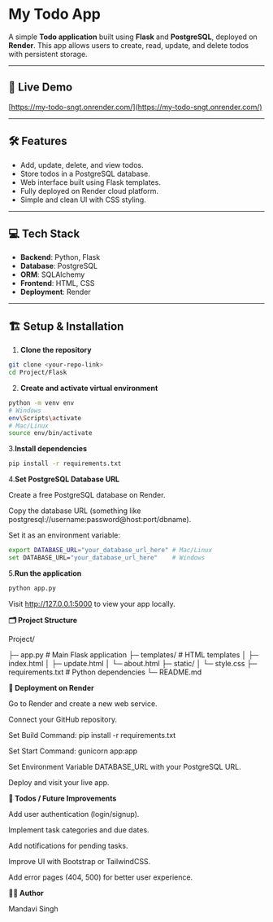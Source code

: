 # My Todo App

A simple **Todo application** built using **Flask** and **PostgreSQL**, deployed on **Render**. This app allows users to create, read, update, and delete todos with persistent storage.

---

## 🔗 Live Demo

[https://my-todo-sngt.onrender.com/](https://my-todo-sngt.onrender.com/)

---

## 🛠️ Features

- Add, update, delete, and view todos.
- Store todos in a PostgreSQL database.
- Web interface built using Flask templates.
- Fully deployed on Render cloud platform.
- Simple and clean UI with CSS styling.

---

## 💻 Tech Stack

- **Backend**: Python, Flask
- **Database**: PostgreSQL
- **ORM**: SQLAlchemy
- **Frontend**: HTML, CSS
- **Deployment**: Render

---

## 🏗️ Setup & Installation

1. **Clone the repository**

```bash
git clone <your-repo-link>
cd Project/Flask
```
2. **Create and activate virtual environment**
   
```bash
python -m venv env
# Windows
env\Scripts\activate
# Mac/Linux
source env/bin/activate
```
3.**Install dependencies**

```bash
pip install -r requirements.txt
```
4.**Set PostgreSQL Database URL**

Create a free PostgreSQL database on Render.

Copy the database URL (something like postgresql://username:password@host:port/dbname).

Set it as an environment variable:
```bash
export DATABASE_URL="your_database_url_here" # Mac/Linux
set DATABASE_URL="your_database_url_here"    # Windows
```
5.**Run the application**
```bash
python app.py
```
Visit http://127.0.0.1:5000 to view your app locally.

**🗂️ Project Structure**

Project/

├─ app.py             # Main Flask application
├─ templates/         # HTML templates
│  ├─ index.html
│  ├─ update.html
│  └─ about.html
├─ static/
│  └─ style.css
├─ requirements.txt   # Python dependencies
└─ README.md

**🔗 Deployment on Render**

Go to Render
 and create a new web service.

Connect your GitHub repository.

Set Build Command: pip install -r requirements.txt

Set Start Command: gunicorn app:app

Set Environment Variable DATABASE_URL with your PostgreSQL URL.

Deploy and visit your live app.

**📌 Todos / Future Improvements**

Add user authentication (login/signup).

Implement task categories and due dates.

Add notifications for pending tasks.

Improve UI with Bootstrap or TailwindCSS.

Add error pages (404, 500) for better user experience.

**👩‍💻 Author**

Mandavi Singh
